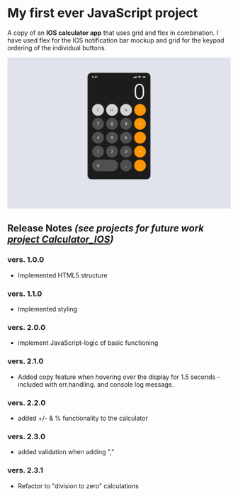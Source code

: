 # My first ever JavaScript project

A copy of an **IOS calculator app** that uses grid and flex in combination. I have used flex for the IOS notification bar mockup and grid for the keypad ordering of the individual buttons.

![preview of a IOS calculator clone](/Design/SnapShot.jpg)

## Release Notes **_(see projects for future work [project Calculator_IOS](https://github.com/users/LegendaryQuill/projects/2))_**

### vers. 1.0.0

- Implemented HTML5 structure

### vers. 1.1.0

- Implemented styling

### vers. 2.0.0

- implement JavaScript-logic of basic functioning

### vers. 2.1.0

- Added copy feature when hovering over the display for 1.5 seconds - included with err.handling. and console log message.

### vers. 2.2.0

- added +/- & % functionality to the calculator

### vers. 2.3.0

- added validation when adding ","

### vers. 2.3.1

- Refactor to "division to zero" calculations
